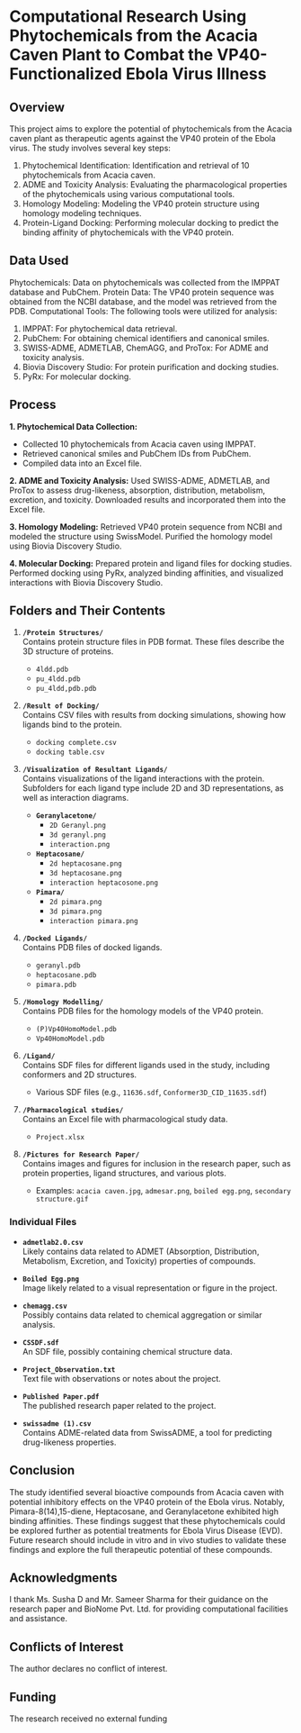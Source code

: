 # Computational Research Using Phytochemicals from the Acacia Caven Plant to Combat the VP40-Functionalized Ebola Virus Illness

## Overview
This project aims to explore the potential of phytochemicals from the Acacia caven plant as therapeutic agents against the VP40 protein of the Ebola virus. The study involves several key steps:

1. Phytochemical Identification: Identification and retrieval of 10 phytochemicals from Acacia caven.
2. ADME and Toxicity Analysis: Evaluating the pharmacological properties of the phytochemicals using various computational tools.
3. Homology Modeling: Modeling the VP40 protein structure using homology modeling techniques.
4. Protein-Ligand Docking: Performing molecular docking to predict the binding affinity of phytochemicals with the VP40 protein.

## Data Used
Phytochemicals: Data on phytochemicals was collected from the IMPPAT database and PubChem.
Protein Data: The VP40 protein sequence was obtained from the NCBI database, and the model was retrieved from the PDB.
Computational Tools: The following tools were utilized for analysis:
1. IMPPAT: For phytochemical data retrieval.
2. PubChem: For obtaining chemical identifiers and canonical smiles.
3. SWISS-ADME, ADMETLAB, ChemAGG, and ProTox: For ADME and toxicity analysis.
4. Biovia Discovery Studio: For protein purification and docking studies.
5. PyRx: For molecular docking.

## Process
**1. Phytochemical Data Collection:**
- Collected 10 phytochemicals from Acacia caven using IMPPAT.
- Retrieved canonical smiles and PubChem IDs from PubChem.
- Compiled data into an Excel file.

**2. ADME and Toxicity Analysis:**
Used SWISS-ADME, ADMETLAB, and ProTox to assess drug-likeness, absorption, distribution, metabolism, excretion, and toxicity.
Downloaded results and incorporated them into the Excel file.

**3. Homology Modeling:**
Retrieved VP40 protein sequence from NCBI and modeled the structure using SwissModel.
Purified the homology model using Biovia Discovery Studio.

**4. Molecular Docking:**
Prepared protein and ligand files for docking studies.
Performed docking using PyRx, analyzed binding affinities, and visualized interactions with Biovia Discovery Studio.

## Folders and Their Contents

1. **`/Protein Structures/`**  
   Contains protein structure files in PDB format. These files describe the 3D structure of proteins.
   - `4ldd.pdb`
   - `pu_4ldd.pdb`
   - `pu_4ldd,pdb.pdb`

2. **`/Result of Docking/`**  
   Contains CSV files with results from docking simulations, showing how ligands bind to the protein.
   - `docking complete.csv`
   - `docking table.csv`

3. **`/Visualization of Resultant Ligands/`**  
   Contains visualizations of the ligand interactions with the protein. Subfolders for each ligand type include 2D and 3D representations, as well as interaction diagrams.
   - **`Geranylacetone/`**
     - `2D Geranyl.png`
     - `3d geranyl.png`
     - `interaction.png`
   - **`Heptacosane/`**
     - `2d heptacosane.png`
     - `3d heptacosane.png`
     - `interaction heptacosone.png`
   - **`Pimara/`**
     - `2d pimara.png`
     - `3d pimara.png`
     - `interaction pimara.png`

4. **`/Docked Ligands/`**  
   Contains PDB files of docked ligands.
   - `geranyl.pdb`
   - `heptacosane.pdb`
   - `pimara.pdb`

5. **`/Homology Modelling/`**  
   Contains PDB files for the homology models of the VP40 protein.
   - `(P)Vp40HomoModel.pdb`
   - `Vp40HomoModel.pdb`

6. **`/Ligand/`**  
   Contains SDF files for different ligands used in the study, including conformers and 2D structures.
   - Various SDF files (e.g., `11636.sdf`, `Conformer3D_CID_11635.sdf`)

7. **`/Pharmacological studies/`**  
   Contains an Excel file with pharmacological study data.
   - `Project.xlsx`

8. **`/Pictures for Research Paper/`**  
   Contains images and figures for inclusion in the research paper, such as protein properties, ligand structures, and various plots.
   - Examples: `acacia caven.jpg`, `admesar.png`, `boiled egg.png`, `secondary structure.gif`

### Individual Files

- **`admetlab2.0.csv`**  
  Likely contains data related to ADMET (Absorption, Distribution, Metabolism, Excretion, and Toxicity) properties of compounds.

- **`Boiled Egg.png`**  
  Image likely related to a visual representation or figure in the project.

- **`chemagg.csv`**  
  Possibly contains data related to chemical aggregation or similar analysis.

- **`CSSDF.sdf`**  
  An SDF file, possibly containing chemical structure data.

- **`Project_Observation.txt`**  
  Text file with observations or notes about the project.

- **`Published Paper.pdf`**  
  The published research paper related to the project.

- **`swissadme (1).csv`**  
  Contains ADME-related data from SwissADME, a tool for predicting drug-likeness properties.

## Conclusion
The study identified several bioactive compounds from Acacia caven with potential inhibitory effects on the VP40 protein of the Ebola virus. Notably, Pimara-8(14),15-diene, Heptacosane, and Geranylacetone exhibited high binding affinities. These findings suggest that these phytochemicals could be explored further as potential treatments for Ebola Virus Disease (EVD). Future research should include in vitro and in vivo studies to validate these findings and explore the full therapeutic potential of these compounds.

## Acknowledgments
I thank Ms. Susha D and Mr. Sameer Sharma for their guidance on the research paper and BioNome Pvt. Ltd. for providing computational facilities and assistance.

## Conflicts of Interest
The author declares no conflict of interest.

## Funding
The research received no external funding
